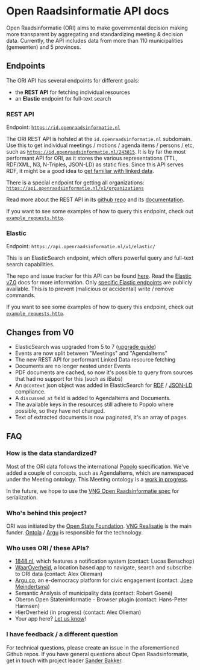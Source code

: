 # Open Raadsinformatie API docs

Open Raadsinformatie (ORI) aims to make governmental decision making more transparent
by aggregating and standardizing meeting & decision data.
Currently, the API includes data from more than 110 municipalities (gemeenten) and 5 provinces.

## Endpoints

The ORI API has several endpoints for different goals:

- the **REST API** for fetching individual resources
- an **Elastic** endpoint for full-text search

### REST API

Endpoint: [`https://id.openraadsinformatie.nl`](https://id.openraadsinformatie.nl)

The ORI REST API is hofsted at the `id.openraadsinformatie.nl` subdomain.
Use this to get individual meetings / motions / agenda items / persons / etc, such as [`https://id.openraadsinformatie.nl/243815`](https://id.openraadsinformatie.nl/243815).
It is by far the most performant API for ORI, as it stores the various representations (TTL, RDF/XML, N3, N-Triples, JSON-LD) as static files.
Since this API serves RDF, it might be a good idea to [get familiar with linked data](https://ontola.io/what-is-linked-data/).

There is a special endpoint for getting all organizations: [`https://api.openraadsinformatie.nl/v1/organizations`](https://api.openraadsinformatie.nl/v1/organizations)

Read more about the REST API in its [github repo](https://github.com/ontola/ori_api) and its [documentation](https://id.openraadsinformatie.nl/).

If you want to see some examples of how to query this endpoint, check out [`example_requests.http`](/example_requests.http).

### Elastic

Endpoint: `https://api.openraadsinformatie.nl/v1/elastic/`

This is an ElasticSearch endpoint, which offers powerful query and full-text search capabilities.

The repo and issue tracker for this API can be found [here](https://github.com/openstate/open-raadsinformatie).
Read the [Elastic v7.0](https://www.elastic.co/guide/en/elasticsearch/reference/7.0/index.html) docs for more information.
Only [specific Elastic endpoints](https://github.com/openstate/open-raadsinformatie/blob/master/deployment/endpoints/production.yaml) are publicly available.
This is to prevent (malicious or accidental) write / remove commands.

If you want to see some examples of how to query this endpoint, check out [`example_requests.http`](/example_requests.http).

## Changes from V0

- ElasticSearch was upgraded from 5 to 7 ([upgrade guide](https://www.elastic.co/guide/en/cloud/current/ec-upgrading-v7.html))
- Events are now split between "Meetings" and "AgendaItems"
- The new REST API for performant Linked Data resource fetching
- Documents are no longer nested under Events
- PDF documents are cached, so now it's possible to query from sources that had no support for this (such as iBabs)
- An `@context` json object was added in ElasticSearch for [RDF](https://www.w3.org/RDF/) / [JSON-LD](https://json-ld.org) compliance.
- A `discussed_at` field is added to AgendaItems and Documents.
- The available keys in the resources still adhere to Popolo where possible, so they have not changed.
- Text of extracted documents is now paginated, it's an array of pages.

## FAQ

### How is the data standardized?

Most of the ORI data follows the international [Popolo](https://www.popoloproject.com) specification.
We've added a couple of concepts, such as AgendaItems, which are namespaced under the Meeting ontology.
This Meeting ontology is a [work in progress](https://github.com/openstate/open-raadsinformatie/issues/127).

In the future, we hope to use the [VNG Open Raadsinformatie spec](https://github.com/VNG-Realisatie/Open-Raadsinformatie/) for serialization.

### Who's behind this project?

ORI was initiated by the [Open State Foundation](https://openstate.eu).
[VNG Realisatie](https://www.vngrealisatie.nl/producten/pilots-open-raadsinformatie) is the main funder.
[Ontola](https://ontola.io) / [Argu](https://argu.co) is responsible for the technology.

### Who uses ORI / these APIs?

- [1848.nl](https://1848.nl), which features a notification system (contact: Lucas Benschop)
- [WaarOverheid](https://waaroverheid.nl/), a location based app to navigate, search and subscribe to ORI data (contact: Alex Olieman)
- [Argu.co](https://argu.co), an e-democracy platform for civic engagement (contact: [Joep Meindertsma](mailto:joep@argu.co))
- Semantic Analysis of municipality data (contact: Robert Goené)
- Oberon Open Stateninformatie - Browser plugin (contact: Hans-Peter Harmsen)
- HierOverheid (in progress) (contact: Alex Olieman)
- Your app here? [Let us know](mailto:joep@ontola.io)!

### I have feedback / a different question

For technical questions, please create an issue in the aforementioned Github repos.
If you have general questions about Open Raadsinformatie, get in touch with project leader [Sander Bakker](mailto:sander.bakker@vng.nl).
